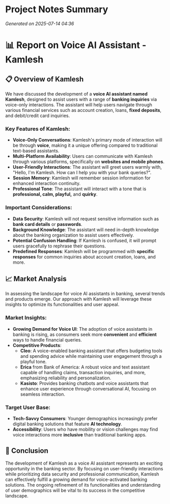 # Project Notes Summary

*Generated on 2025-07-14 04:36*

# 📊 **Report on Voice AI Assistant - Kamlesh**

## 📋 **Overview of Kamlesh**

We have discussed the development of a **voice AI assistant named Kamlesh**, designed to assist users with a range of **banking inquiries** via voice-only interactions. The assistant will help users navigate through various financial services such as account creation, loans, **fixed deposits**, and debit/credit card inquiries. 

### **Key Features of Kamlesh**:
- **Voice-Only Conversations**: Kamlesh's primary mode of interaction will be through **voice**, making it a unique offering compared to traditional text-based assistants.
- **Multi-Platform Availability**: Users can communicate with Kamlesh through various platforms, specifically on **websites and mobile phones**.
- **User-Friendly Interactions**: The assistant will greet users warmly with, "Hello, I'm Kamlesh. How can I help you with your bank queries?".
- **Session Memory**: Kamlesh will remember session information for enhanced interaction continuity.
- **Professional Tone**: The assistant will interact with a tone that is **professional, calm, playful,** and **quirky**.

### **Important Considerations**:
- **Data Security**: Kamlesh will not request sensitive information such as **bank card details** or **passwords**.
- **Background Knowledge**: The assistant will need in-depth knowledge about the banking organization to assist users effectively.
- **Potential Confusion Handling**: If Kamlesh is confused, it will prompt users gracefully to rephrase their questions.
- **Predefined Responses**: Kamlesh will be programmed with **specific responses** for common inquiries about account creation, loans, and more.

## 📈 **Market Analysis**

In assessing the landscape for voice AI assistants in banking, several trends and products emerge. Our approach with Kamlesh will leverage these insights to optimize its functionalities and user appeal.

### **Market Insights**:
- **Growing Demand for Voice UI**: The adoption of voice assistants in banking is rising, as consumers seek more **convenient** and **efficient** ways to handle financial queries.
- **Competitive Products**:
  - **Cleo**: A voice-enabled banking assistant that offers budgeting tools and spending advice while maintaining user engagement through a playful tone.
  - **Erica** from Bank of America: A robust voice and text assistant capable of handling claims, transaction inquiries, and more, emphasizing reliability and personalization.
  - **Kasisto**: Provides banking chatbots and voice assistants that enhance user experience through conversational AI, focusing on seamless interaction.

### **Target User Base**:
- **Tech-Savvy Consumers**: Younger demographics increasingly prefer digital banking solutions that feature **AI technology**.
- **Accessibility**: Users who have mobility or vision challenges may find voice interactions more **inclusive** than traditional banking apps.

## 📝 **Conclusion**

The development of Kamlesh as a voice AI assistant represents an exciting opportunity in the banking sector. By focusing on user-friendly interactions while prioritizing data security and professional communication, Kamlesh can effectively fulfill a growing demand for voice-activated banking solutions. The ongoing refinement of its functionalities and understanding of user demographics will be vital to its success in the competitive landscape.